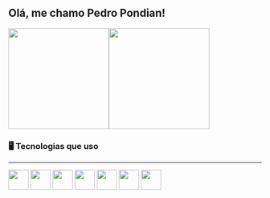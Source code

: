 ## Olá, me chamo Pedro Pondian!

<div style="display:flex">
  <img height="200em" src="https://github-readme-stats.vercel.app/api?username=pondianxz&theme=midnight-purple&show_icons=true&hide_border=false&count_private=true">
  <img height="200em" src="https://github-readme-stats.vercel.app/api/top-langs/?username=pondianxz&theme=midnight-purple&show_icons=true&hide_border=false&layout=compact"> 
</div>

<h3>🖥 Tecnologias que uso </h3>
<hr>

<div>
  
  <img height="40" src="https://cdn.jsdelivr.net/gh/devicons/devicon@latest/icons/java/java-original.svg" />
  <img height="40" src="https://cdn.jsdelivr.net/gh/devicons/devicon@latest/icons/html5/html5-plain.svg" />
  <img height="40" src="https://cdn.jsdelivr.net/gh/devicons/devicon@latest/icons/css3/css3-plain.svg" />
  <img height="40" src="https://cdn.jsdelivr.net/gh/devicons/devicon@latest/icons/javascript/javascript-plain.svg" />
  <!--<img height="40" src="https://cdn.jsdelivr.net/gh/devicons/devicon@latest/icons/react/react-original.svg" />-->
  <img height="40" src="https://cdn.jsdelivr.net/gh/devicons/devicon@latest/icons/python/python-original.svg" />
  <img height="40" src="https://cdn.jsdelivr.net/gh/devicons/devicon@latest/icons/mysql/mysql-original.svg" />
  <img height="40" src="https://cdn.jsdelivr.net/gh/devicons/devicon@latest/icons/php/php-original.svg" />
</div>
